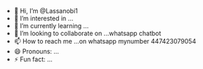 - 👋 Hi, I’m @Lassanobi1
- 👀 I’m interested in ...
- 🌱 I’m currently learning ...
- 💞️ I’m looking to collaborate on ...whatsapp chatbot
- 📫 How to reach me ...on whatsapp mynumber 447423079054
- 😄 Pronouns: ...
- ⚡ Fun fact: ...

<!---
Lassanobi1/Lassanobi1 is a ✨ special ✨ repository because its `README.md` (this file) appears on your GitHub profile.
You can click the Preview link to take a look at your changes.
--->
